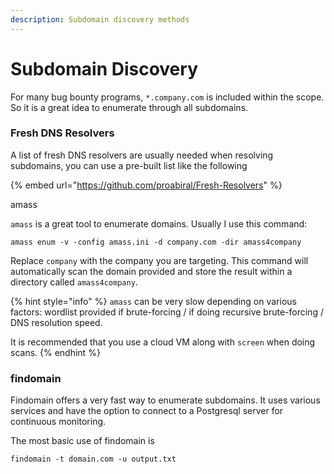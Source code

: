```yaml
---
description: Subdomain discovery methods
---
```


# Subdomain Discovery

For many bug bounty programs, `*.company.com` is included within the scope. So it is a great idea to enumerate through all subdomains.

### Fresh DNS Resolvers

A list of fresh DNS resolvers are usually needed when resolving subdomains, you can use a pre-built list like the following

{% embed url="https://github.com/proabiral/Fresh-Resolvers" %}

amass

`amass` is a great tool to enumerate domains. Usually I use this command:

```shell
amass enum -v -config amass.ini -d company.com -dir amass4company
```

Replace `company` with the company you are targeting. This command will automatically scan the domain provided and store the result within a directory called `amass4company`.

{% hint style="info" %}
`amass` can be very slow depending on various factors: wordlist provided if brute-forcing / if doing recursive brute-forcing / DNS resolution speed.

It is recommended that you use a cloud VM along with `screen` when doing scans.
{% endhint %}

### findomain

Findomain offers a very fast way to enumerate subdomains. It uses various services and have the option to connect to a Postgresql server for continuous monitoring.

The most basic use of findomain is&#x20;

```shell
findomain -t domain.com -u output.txt
```

